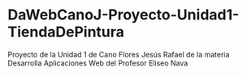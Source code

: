 # DaWebCanoJ-Proyecto-Unidad1-TiendaDePintura
Proyecto de la Unidad 1 de Cano Flores Jesús Rafael de la materia Desarrolla Aplicaciones Web del Profesor Eliseo Nava
